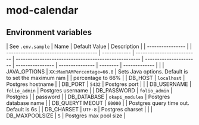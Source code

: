 # mod-calendar

## Environment variables

| See `.env.sample`                      | Name         | Default Value              | Description                                          |                        | ---------------- |
| -------------------------------------- | ------------ | -------------------------- | ---------------------------------------------------- | ---------------------- | ---------------- | --------------- | -------- | ------------- |
|                                        | JAVA_OPTIONS | `XX:MaxRAMPercentage=66.0` | Sets Java options. Default is to set the maximum ram |
| percentage to 66%                      |              | DB_HOST                    | `localhost`                                          | Postgres hostname      |                  | DB_PORT         | `5432`   | Postgres port |
|                                        | DB_USERNAME  | `folio_admin`              | Postgres username                                    |                        | DB_PASSWORD      | `folio_admin`   | Postgres |
| password                               |              | DB_DATABASE                | `okapi_modules`                                      | Postgres database name |                  | DB_QUERYTIMEOUT | `60000`  |
| Postgres query time out. Default is 6s |              | DB_CHARSET                 | `UTF-8`                                              | Postgres charset       |                  |
| DB_MAXPOOLSIZE                         | `5`          | Postgres max pool size     |
